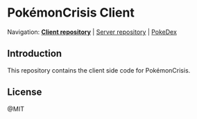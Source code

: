 PokémonCrisis Client
========================================================================

Navigation: [**Client repository**][1] | [Server repository][2] | [PokeDex][3]

  [1]: https://github.com/aakashrajput/PokemonCrisis-Client
  [2]: https://github.com/aakashrajput/PokemonCrisis-Server
  [3]: https://github.com/Zarel/PokemonCrisis-Pokedex
  
Introduction
------------------------------------------------------------------------

This repository contains the client side code for PokémonCrisis.


License
------------------------------------------------------------------------
@MIT
